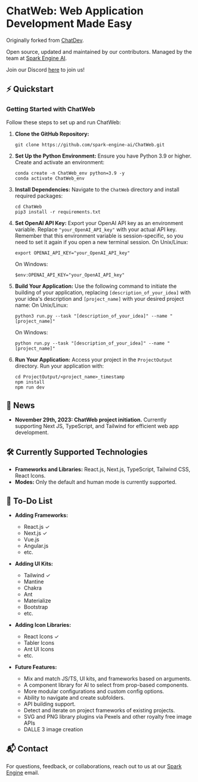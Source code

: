 # ChatWeb: Web Application Development Made Easy

Originally forked from [ChatDev](https://github.com/OpenBMB/ChatDev).

Open source, updated and maintained by our contributors. Managed by the team at [Spark Engine AI](https://sparkengine.ai).

Join our Discord [here](https://discord.gg/fBuFBPvN6W) to join us!

## ⚡️ Quickstart

### Getting Started with ChatWeb

Follow these steps to set up and run ChatWeb:

1. **Clone the GitHub Repository:**
   ```
   git clone https://github.com/spark-engine-ai/ChatWeb.git
   ```

2. **Set Up the Python Environment:**
   Ensure you have Python 3.9 or higher. Create and activate an environment:
   ```
   conda create -n ChatWeb_env python=3.9 -y
   conda activate ChatWeb_env
   ```

3. **Install Dependencies:**
   Navigate to the `ChatWeb` directory and install required packages:
   ```
   cd ChatWeb
   pip3 install -r requirements.txt
   ```

4. **Set OpenAI API Key:** Export your OpenAI API key as an environment variable. Replace `"your_OpenAI_API_key"` with
   your actual API key. Remember that this environment variable is session-specific, so you need to set it again if you
   open a new terminal session.
   On Unix/Linux:
   ```
   export OPENAI_API_KEY="your_OpenAI_API_key"
   ```
   On Windows:
   ```
   $env:OPENAI_API_KEY="your_OpenAI_API_key"
   ```

5. **Build Your Application:** Use the following command to initiate the building of your application,
   replacing `[description_of_your_idea]` with your idea's description and `[project_name]` with your desired project
   name:
   On Unix/Linux:
   ```
   python3 run.py --task "[description_of_your_idea]" --name "[project_name]"
   ```
   On Windows:
   ```
   python run.py --task "[description_of_your_idea]" --name "[project_name]"
   ```

6. **Run Your Application:**
   Access your project in the `ProjectOutput` directory. Run your application with:
   ```
   cd ProjectOutput/<project_name>_timestamp
   npm install
   npm run dev
   ```

## 🎉 News

* **November 29th, 2023: ChatWeb project initiation.** Currently supporting Next JS, TypeScript, and Tailwind for efficient web app development.

## 🛠️ Currently Supported Technologies

- **Frameworks and Libraries:** React.js, Next.js, TypeScript, Tailwind CSS, React Icons.
- **Modes:** Only the default and human mode is currently supported.

## 📝 To-Do List

- **Adding Frameworks:**
  - React.js ✓
  - Next.js ✓
  - Vue.js
  - Angular.js
  - etc.

- **Adding UI Kits:**
  - Tailwind ✓
  - Mantine
  - Chakra
  - Ant
  - Materialize
  - Bootstrap
  - etc.

- **Adding Icon Libraries:**
  - React Icons ✓
  - Tabler Icons
  - Ant UI Icons
  - etc.

- **Future Features:**
  - Mix and match JS/TS, UI kits, and frameworks based on arguments.
  - A component library for AI to select from prop-based components.
  - More modular configurations and custom config options.
  - Ability to navigate and create subfolders.
  - API building support.
  - Detect and iterate on project frameworks of existing projects.
  - SVG and PNG library plugins via Pexels and other royalty free image APIs
  - DALLE 3 image creation

## 📬 Contact

For questions, feedback, or collaborations, reach out to us at our [Spark Engine](mailto:jordan@sparkengine.ai) email.
